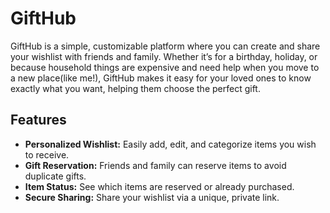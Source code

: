 # GiftHub
GiftHub is a simple, customizable platform where you can create and share your wishlist with friends and family. Whether it’s for a birthday, holiday, or because household things are expensive and need help when you move to a new place(like me!), GiftHub makes it easy for your loved ones to know exactly what you want, helping them choose the perfect gift.

## Features
- **Personalized Wishlist:** Easily add, edit, and categorize items you wish to receive.
- **Gift Reservation:** Friends and family can reserve items to avoid duplicate gifts.
- **Item Status:** See which items are reserved or already purchased.
- **Secure Sharing:** Share your wishlist via a unique, private link.
